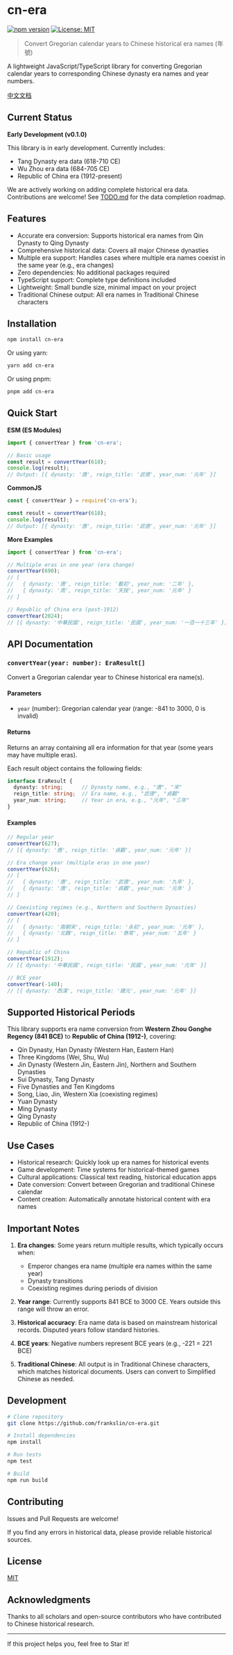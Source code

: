 # cn-era

[![npm version](https://badge.fury.io/js/cn-era.svg)](https://www.npmjs.com/package/cn-era)
[![License: MIT](https://img.shields.io/badge/License-MIT-yellow.svg)](https://opensource.org/licenses/MIT)

> Convert Gregorian calendar years to Chinese historical era names (年號)

A lightweight JavaScript/TypeScript library for converting Gregorian calendar years to corresponding Chinese dynasty era names and year numbers.

[中文文档](./README.zh-CN.md)

## Current Status

**Early Development (v0.1.0)**

This library is in early development. Currently includes:
- Tang Dynasty era data (618-710 CE)
- Wu Zhou era data (684-705 CE)
- Republic of China era (1912-present)

We are actively working on adding complete historical era data. Contributions are welcome! See [TODO.md](TODO.md) for the data completion roadmap.

## Features

- Accurate era conversion: Supports historical era names from Qin Dynasty to Qing Dynasty
- Comprehensive historical data: Covers all major Chinese dynasties
- Multiple era support: Handles cases where multiple era names coexist in the same year (e.g., era changes)
- Zero dependencies: No additional packages required
- TypeScript support: Complete type definitions included
- Lightweight: Small bundle size, minimal impact on your project
- Traditional Chinese output: All era names in Traditional Chinese characters

## Installation

```bash
npm install cn-era
```

Or using yarn:

```bash
yarn add cn-era
```

Or using pnpm:

```bash
pnpm add cn-era
```

## Quick Start

**ESM (ES Modules)**

```javascript
import { convertYear } from 'cn-era';

// Basic usage
const result = convertYear(618);
console.log(result);
// Output: [{ dynasty: '唐', reign_title: '武德', year_num: '元年' }]
```

**CommonJS**

```javascript
const { convertYear } = require('cn-era');

const result = convertYear(618);
console.log(result);
// Output: [{ dynasty: '唐', reign_title: '武德', year_num: '元年' }]
```

**More Examples**

```javascript
import { convertYear } from 'cn-era';

// Multiple eras in one year (era change)
convertYear(690);
// [
//   { dynasty: '唐', reign_title: '載初', year_num: '二年' },
//   { dynasty: '周', reign_title: '天授', year_num: '元年' }
// ]

// Republic of China era (post-1912)
convertYear(2024);
// [{ dynasty: '中華民國', reign_title: '民國', year_num: '一百一十三年' }]
```

## API Documentation

### `convertYear(year: number): EraResult[]`

Convert a Gregorian calendar year to Chinese historical era name(s).

#### Parameters

- `year` (number): Gregorian calendar year (range: -841 to 3000, 0 is invalid)

#### Returns

Returns an array containing all era information for that year (some years may have multiple eras).

Each result object contains the following fields:

```typescript
interface EraResult {
  dynasty: string;      // Dynasty name, e.g., "唐", "宋"
  reign_title: string;  // Era name, e.g., "武德", "貞觀"
  year_num: string;     // Year in era, e.g., "元年", "三年"
}
```

#### Examples

```javascript
// Regular year
convertYear(627);
// [{ dynasty: '唐', reign_title: '貞觀', year_num: '元年' }]

// Era change year (multiple eras in one year)
convertYear(626);
// [
//   { dynasty: '唐', reign_title: '武德', year_num: '九年' },
//   { dynasty: '唐', reign_title: '貞觀', year_num: '元年' }
// ]

// Coexisting regimes (e.g., Northern and Southern Dynasties)
convertYear(420);
// [
//   { dynasty: '南朝宋', reign_title: '永初', year_num: '元年' },
//   { dynasty: '北魏', reign_title: '泰常', year_num: '五年' }
// ]

// Republic of China
convertYear(1912);
// [{ dynasty: '中華民國', reign_title: '民國', year_num: '元年' }]

// BCE year
convertYear(-140);
// [{ dynasty: '西漢', reign_title: '建元', year_num: '元年' }]
```

## Supported Historical Periods

This library supports era name conversion from **Western Zhou Gonghe Regency (841 BCE)** to **Republic of China (1912-)**, covering:

- Qin Dynasty, Han Dynasty (Western Han, Eastern Han)
- Three Kingdoms (Wei, Shu, Wu)
- Jin Dynasty (Western Jin, Eastern Jin), Northern and Southern Dynasties
- Sui Dynasty, Tang Dynasty
- Five Dynasties and Ten Kingdoms
- Song, Liao, Jin, Western Xia (coexisting regimes)
- Yuan Dynasty
- Ming Dynasty
- Qing Dynasty
- Republic of China (1912-)

## Use Cases

- Historical research: Quickly look up era names for historical events
- Game development: Time systems for historical-themed games
- Cultural applications: Classical text reading, historical education apps
- Date conversion: Convert between Gregorian and traditional Chinese calendar
- Content creation: Automatically annotate historical content with era names

## Important Notes

1. **Era changes**: Some years return multiple results, which typically occurs when:
   - Emperor changes era name (multiple era names within the same year)
   - Dynasty transitions
   - Coexisting regimes during periods of division

2. **Year range**: Currently supports 841 BCE to 3000 CE. Years outside this range will throw an error.

3. **Historical accuracy**: Era name data is based on mainstream historical records. Disputed years follow standard histories.

4. **BCE years**: Negative numbers represent BCE years (e.g., -221 = 221 BCE)

5. **Traditional Chinese**: All output is in Traditional Chinese characters, which matches historical documents. Users can convert to Simplified Chinese as needed.

## Development

```bash
# Clone repository
git clone https://github.com/frankslin/cn-era.git

# Install dependencies
npm install

# Run tests
npm test

# Build
npm run build
```

## Contributing

Issues and Pull Requests are welcome!

If you find any errors in historical data, please provide reliable historical sources.

## License

[MIT](LICENSE)

## Acknowledgments

Thanks to all scholars and open-source contributors who have contributed to Chinese historical research.

---

If this project helps you, feel free to Star it!
